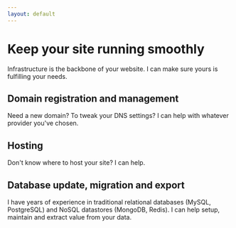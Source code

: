 ```yaml
---
layout: default
---
```


# Keep your site running smoothly

Infrastructure is the backbone of your website. I can make sure yours is fulfilling your needs.

## Domain registration and management

Need a new domain? To tweak your DNS settings? I can help with whatever provider you've chosen.

## Hosting

Don't know where to host your site? I can help.

## Database update, migration and export

I have years of experience in traditional relational databases (MySQL, PostgreSQL) and NoSQL datastores (MongoDB, Redis). I can help setup, maintain and extract value from your data.
